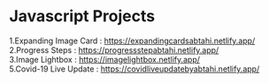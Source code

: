 # Javascript Projects

1.Expanding Image Card : https://expandingcardsabtahi.netlify.app/  <br>
2.Progress Steps : https://progressstepabtahi.netlify.app/ <br>
3.Image Lightbox : https://imagelightbox.netlify.app/ <br>
5.Covid-19 Live Update : https://covidliveupdatebyabtahi.netlify.app/  <br>

